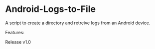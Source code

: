 Android-Logs-to-File
====================

A script to create a directory and retreive logs from an Android device.

Features:

Release v1.0
